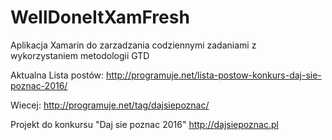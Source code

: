 # WellDoneItXamFresh
Aplikacja Xamarin do zarzadzania codziennymi zadaniami z wykorzystaniem metodologii GTD

Aktualna Lista postów: http://programuje.net/lista-postow-konkurs-daj-sie-poznac-2016/

Wiecej: http://programuje.net/tag/dajsiepoznac/ 

Projekt do konkursu "Daj sie poznac 2016" http://dajsiepoznac.pl
